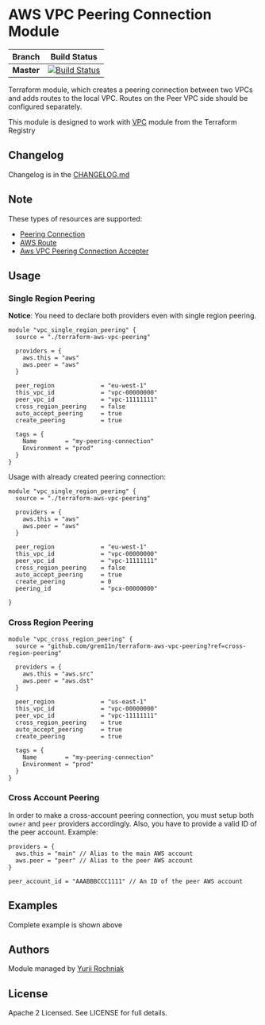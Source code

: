 AWS VPC Peering Connection Module
=================================

|Branch|Build Status|
|------|------------|
|**Master**|[![Build Status](https://travis-ci.org/grem11n/terraform-aws-vpc-peering.svg?branch=master)](https://travis-ci.org/grem11n/terraform-aws-vpc-peering)|

Terraform module, which creates a peering connection between two VPCs and adds routes to the local VPC.
Routes on the Peer VPC side should be configured separately.

This module is designed to work with [VPC](https://registry.terraform.io/modules/terraform-aws-modules/vpc/aws/) module from the Terraform Registry

Changelog
----
Changelog is in the [CHANGELOG.md](CHANGELOG.md)


Note
----

These types of resources are supported:

* [Peering Connection](https://www.terraform.io/docs/providers/aws/d/vpc_peering_connection.html)
* [AWS Route](https://www.terraform.io/docs/providers/aws/r/route.html)
* [Aws VPC Peering Connection Accepter](https://www.terraform.io/docs/providers/aws/r/vpc_peering_accepter.html)

Usage
-----

### Single Region Peering
**Notice**: You need to declare both providers even with single region peering.

```hc1
module "vpc_single_region_peering" {
  source = "./terraform-aws-vpc-peering"

  providers = {
    aws.this = "aws"
    aws.peer = "aws"
  }

  peer_region             = "eu-west-1"
  this_vpc_id             = "vpc-00000000"
  peer_vpc_id             = "vpc-11111111"
  cross_region_peering    = false
  auto_accept_peering     = true
  create_peering          = true

  tags = {
    Name        = "my-peering-connection"
    Environment = "prod"
  }
}
```

Usage with already created peering connection:
```hc1
module "vpc_single_region_peering" {
  source = "./terraform-aws-vpc-peering"

  providers = {
    aws.this = "aws"
    aws.peer = "aws"
  }

  peer_region             = "eu-west-1"
  this_vpc_id             = "vpc-00000000"
  peer_vpc_id             = "vpc-11111111"
  cross_region_peering    = false
  auto_accept_peering     = true
  create_peering          = 0
  peering_id              = "pcx-00000000"

}
```

### Cross Region Peering

```hc1
module "vpc_cross_region_peering" {
  source = "github.com/grem11n/terraform-aws-vpc-peering?ref=cross-region-peering"

  providers = {
    aws.this = "aws.src"
    aws.peer = "aws.dst"
  }

  peer_region             = "us-east-1"
  this_vpc_id             = "vpc-00000000"
  peer_vpc_id             = "vpc-11111111"
  cross_region_peering    = true
  auto_accept_peering     = true
  create_peering          = true

  tags = {
    Name        = "my-peering-connection"
    Environment = "prod"
  }
}
```

### Cross Account Peering
In order to make a cross-account peering connection, you must setup both `owner` and `peer` providers accordingly. Also, you have to provide a valid ID of the peer account. Example:

```hc1
providers = {
  aws.this = "main" // Alias to the main AWS account
  aws.peer = "peer" // Alias to the peer AWS account
}

peer_account_id = "AAABBBCCC1111" // An ID of the peer AWS account
```

Examples
--------
Complete example is shown above

Authors
-------
Module managed by [Yurii Rochniak](https://github.com/grem11n)

License
-------
Apache 2 Licensed. See LICENSE for full details.
